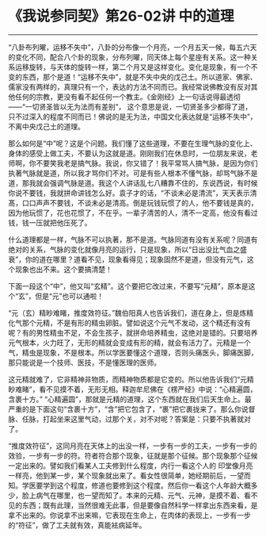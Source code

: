 # 《我说参同契》第26-02讲 中的道理

------

“八卦布列曜，运移不失中”，八卦的分布像一个月亮，一个月五天一候，每五六天的变化不同，配合八个卦的现象，分布列曜，同天体上每个星座有关系。这一种关系运移旋转，与天体的旋转一样，第二个月又是这样变化。变化是现象，有一个不变的东西，那个是道！“运移不失中”，就是不失中央的戊己土。所以道家、佛家、儒家没有两样的，真理只有一个，表达的方法不同而已。我经常说佛教没有反对其他任何的宗教，更没有看不起任何一个教主。《金刚经》上一句话说得最透彻——“一切贤圣皆以无为法而有差别”， 这个意思是说，一切贤圣多少都得了道，只不过深入的程度不同而已！佛说的是无为法，中国文化表达就是“运移不失中”，不离中央戊己土的道理。

那么如何是“中”呢？这是个问题。我们懂了这些道理，不要在生理气脉的变化上、身体的感受上做工夫，不要认为这就是道。刚刚我们在休息时，一位朋友来说，老师啊，你不要笑我老是搞气脉。我说，你又错了！我平常骂人搞气脉，是因为你们执著气脉就是道，所以我才骂你们不对。可是有些人根本不懂气脉，却骂气脉不是道，那我就会强调气脉是道。我这个人讲话乱七八糟靠不住的，东说西说，有时候你说不要钱，我就拼命讲钱怎么好。袁子才的话，“不谈未必是清流”，天天表示清髙，口口声声不要钱，不谈未必是清高。倒是玩钱玩惯了的人，他不要钱是真的，因为他玩惯了，花也花惯了，不在乎。一辈子清苦的人，清不一定高，他没有看过钱，钱一压就把他压死了。

什么道理都是一样，气脉不可以执著，那不是道。气脉同道有没有关系呢？同道有绝对的关系，气脉的变化就像月亮的运行，只是现象，所以“日出没比气血之盛衰”，你的道在哪里？道看不见，现象看得见；现象固然不是道，但没有元气，这个现象也出不来。这个要搞清楚！

下面一段这个“中”，他又叫“玄精”。这个要把它改过来，不要写“元精”，原本是这个“玄”，但是“元”也可以通啦！

“元（玄）精眇难睹，推度效符征。”魏伯阳真人也告诉我们，道在身上，但是炼精化气那个元精，不是有形的精虫卵脏。譬如说这个元气不发动，这个精还有没有呢？有的男性精虫不足，不会生孩子，就拼命培养精虫，这绝对是错的。只要培养元气根本，火力旺了，无形的精就会变成有形的精，就会有活力了。元精是一个气，精虫是现象，不是根本。所以学医要懂这个道理，否则头痛医头，脚痛医脚，那只能说是一个技师、医技，不是懂医理的医师。

这元精就难了，它非精神非物质，而精神物质都是它变的。所以他告诉我们“元精眇难睹”，看不见摸不着，无形无相。释迦牟尼佛在《楞严经》中说：“心精遍圆，含裹十方。” “心精遍圆”，那就是元精的道理，这个东西就在我们后天生命上。最严重的是下面这句“含裹十方”，“含”把它包含了，“裹”把它裹拢来了。那么你说督脉、任脉，打起坐来这里气动，过那个关，对不对呢？答案是：只要不执著就对了。

“推度效符征”，这同月亮在天体上的出没一样，一步有一步的工夫，一步有一步的效验，一步有一步的符。符者符合那个现象，征就是那个征候。那个现象那个征候一定出来的。譬如我们看某人工夫修到什么程度，内行一看这个人的 印堂像月亮一样亮，他到某一步，某个现象就出来了。看女性很简单，她经期前后，一望而知。学医要学到这个程度，修道也要修到这个程度。然后你一看这个人年龄大概多少，脸上病气在哪里，也一望而知了。本来的元精、元气、元神，是摸不着、看不见的东西；既有此理，当然很难无此事，但是要像自然科学一样拿出东西来看，是拿不出来的。你说拿不出来嘛，它表现在生命上，在肉体的表现上，一步有一步的“符征”，做了工夫就有效，真能袪病延年。